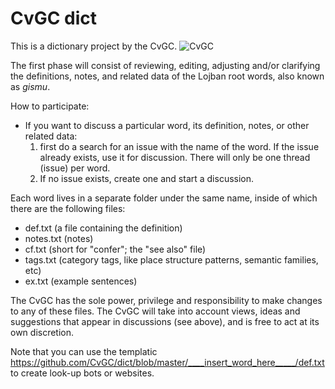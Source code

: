 # CvGC dict

This is a dictionary project by the CvGC. 
![CvGC](https://avatars2.githubusercontent.com/u/20906737?v=3&s=200)

The first phase will consist of reviewing, editing, adjusting and/or clarifying the definitions, notes, and related data of the Lojban root words, also known as *gismu*.

How to participate:

* If you want to discuss a particular word, its definition, notes, or other related data:
  1. first do a search for an issue with the name of the word. If the issue already exists, use it for discussion. There will only be one thread (issue) per word.
  2. If no issue exists, create one and start a discussion.

Each word lives in a separate folder under the same name, inside of which there are the following files:
* def.txt (a file containing the definition)
* notes.txt (notes)
* cf.txt (short for "confer"; the "see also" file)
* tags.txt (category tags, like place structure patterns, semantic families, etc)
* ex.txt (example sentences)

The CvGC has the sole power, privilege and responsibility to make changes to any of these files. The CvGC will take into account views, ideas and suggestions that appear in discussions (see above), and is free to act at its own discretion.

Note that you can use the templatic https://github.com/CvGC/dict/blob/master/____insert_word_here_____/def.txt to create look-up bots or websites.
